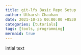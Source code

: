 ```yaml
---
title: git-lfs Basic Repo Setup
author: Utkarsh Chauhan
date: 2021-10-25 00:00:00 +0530
categories: [tutorials]
tags: [tools, programming]
mermaid: true
---
```


intial text
